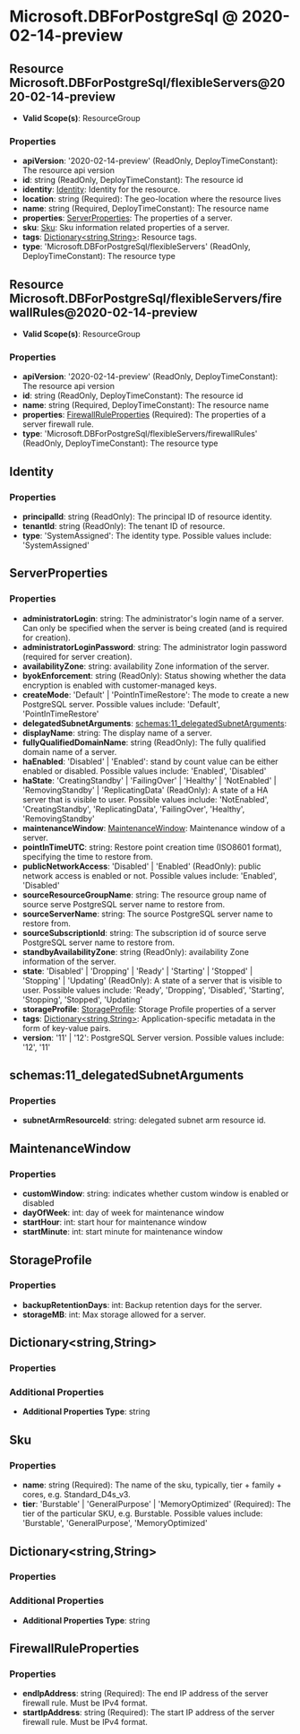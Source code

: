 # Microsoft.DBForPostgreSql @ 2020-02-14-preview

## Resource Microsoft.DBForPostgreSql/flexibleServers@2020-02-14-preview
* **Valid Scope(s)**: ResourceGroup
### Properties
* **apiVersion**: '2020-02-14-preview' (ReadOnly, DeployTimeConstant): The resource api version
* **id**: string (ReadOnly, DeployTimeConstant): The resource id
* **identity**: [Identity](#identity): Identity for the resource.
* **location**: string (Required): The geo-location where the resource lives
* **name**: string (Required, DeployTimeConstant): The resource name
* **properties**: [ServerProperties](#serverproperties): The properties of a server.
* **sku**: [Sku](#sku): Sku information related properties of a server.
* **tags**: [Dictionary<string,String>](#dictionarystringstring): Resource tags.
* **type**: 'Microsoft.DBForPostgreSql/flexibleServers' (ReadOnly, DeployTimeConstant): The resource type

## Resource Microsoft.DBForPostgreSql/flexibleServers/firewallRules@2020-02-14-preview
* **Valid Scope(s)**: ResourceGroup
### Properties
* **apiVersion**: '2020-02-14-preview' (ReadOnly, DeployTimeConstant): The resource api version
* **id**: string (ReadOnly, DeployTimeConstant): The resource id
* **name**: string (Required, DeployTimeConstant): The resource name
* **properties**: [FirewallRuleProperties](#firewallruleproperties) (Required): The properties of a server firewall rule.
* **type**: 'Microsoft.DBForPostgreSql/flexibleServers/firewallRules' (ReadOnly, DeployTimeConstant): The resource type

## Identity
### Properties
* **principalId**: string (ReadOnly): The principal ID of resource identity.
* **tenantId**: string (ReadOnly): The tenant ID of resource.
* **type**: 'SystemAssigned': The identity type. Possible values include: 'SystemAssigned'

## ServerProperties
### Properties
* **administratorLogin**: string: The administrator's login name of a server. Can only be specified when the server is being created (and is required for creation).
* **administratorLoginPassword**: string: The administrator login password (required for server creation).
* **availabilityZone**: string: availability Zone information of the server.
* **byokEnforcement**: string (ReadOnly): Status showing whether the data encryption is enabled with customer-managed keys.
* **createMode**: 'Default' | 'PointInTimeRestore': The mode to create a new PostgreSQL server. Possible values include: 'Default', 'PointInTimeRestore'
* **delegatedSubnetArguments**: [schemas:11_delegatedSubnetArguments](#schemas11delegatedsubnetarguments):
* **displayName**: string: The display name of a server.
* **fullyQualifiedDomainName**: string (ReadOnly): The fully qualified domain name of a server.
* **haEnabled**: 'Disabled' | 'Enabled': stand by count value can be either enabled or disabled. Possible values include: 'Enabled', 'Disabled'
* **haState**: 'CreatingStandby' | 'FailingOver' | 'Healthy' | 'NotEnabled' | 'RemovingStandby' | 'ReplicatingData' (ReadOnly): A state of a HA server that is visible to user. Possible values include: 'NotEnabled', 'CreatingStandby', 'ReplicatingData', 'FailingOver', 'Healthy', 'RemovingStandby'
* **maintenanceWindow**: [MaintenanceWindow](#maintenancewindow): Maintenance window of a server.
* **pointInTimeUTC**: string: Restore point creation time (ISO8601 format), specifying the time to restore from.
* **publicNetworkAccess**: 'Disabled' | 'Enabled' (ReadOnly): public network access is enabled or not. Possible values include: 'Enabled', 'Disabled'
* **sourceResourceGroupName**: string: The resource group name of source serve PostgreSQL server name to restore from.
* **sourceServerName**: string: The source PostgreSQL server name to restore from.
* **sourceSubscriptionId**: string: The subscription id of source serve PostgreSQL server name to restore from.
* **standbyAvailabilityZone**: string (ReadOnly): availability Zone information of the server.
* **state**: 'Disabled' | 'Dropping' | 'Ready' | 'Starting' | 'Stopped' | 'Stopping' | 'Updating' (ReadOnly): A state of a server that is visible to user. Possible values include: 'Ready', 'Dropping', 'Disabled', 'Starting', 'Stopping', 'Stopped', 'Updating'
* **storageProfile**: [StorageProfile](#storageprofile): Storage Profile properties of a server
* **tags**: [Dictionary<string,String>](#dictionarystringstring): Application-specific metadata in the form of key-value pairs.
* **version**: '11' | '12': PostgreSQL Server version. Possible values include: '12', '11'

## schemas:11_delegatedSubnetArguments
### Properties
* **subnetArmResourceId**: string: delegated subnet arm resource id.

## MaintenanceWindow
### Properties
* **customWindow**: string: indicates whether custom window is enabled or disabled
* **dayOfWeek**: int: day of week for maintenance window
* **startHour**: int: start hour for maintenance window
* **startMinute**: int: start minute for maintenance window

## StorageProfile
### Properties
* **backupRetentionDays**: int: Backup retention days for the server.
* **storageMB**: int: Max storage allowed for a server.

## Dictionary<string,String>
### Properties
### Additional Properties
* **Additional Properties Type**: string

## Sku
### Properties
* **name**: string (Required): The name of the sku, typically, tier + family + cores, e.g. Standard_D4s_v3.
* **tier**: 'Burstable' | 'GeneralPurpose' | 'MemoryOptimized' (Required): The tier of the particular SKU, e.g. Burstable. Possible values include: 'Burstable', 'GeneralPurpose', 'MemoryOptimized'

## Dictionary<string,String>
### Properties
### Additional Properties
* **Additional Properties Type**: string

## FirewallRuleProperties
### Properties
* **endIpAddress**: string (Required): The end IP address of the server firewall rule. Must be IPv4 format.
* **startIpAddress**: string (Required): The start IP address of the server firewall rule. Must be IPv4 format.

